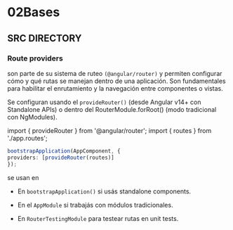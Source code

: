 # 02Bases

## SRC DIRECTORY

### Route providers

son parte de su sistema de ruteo `(@angular/router)` y permiten configurar cómo y qué rutas se manejan dentro de una aplicación. Son fundamentales para habilitar el enrutamiento y la navegación entre componentes o vistas.

Se configuran usando el `provideRouter()` (desde Angular v14+ con Standalone APIs) o dentro del RouterModule.forRoot() (modo tradicional con NgModules).

import { provideRouter } from '@angular/router';
import { routes } from './app.routes';

```typescript
bootstrapApplication(AppComponent, {
providers: [provideRouter(routes)]
});
```
se usan en
* En `bootstrapApplication()` si usás standalone components.

* En el `AppModule` si trabajás con módulos tradicionales.

* En `RouterTestingModule` para testear rutas en unit tests.
